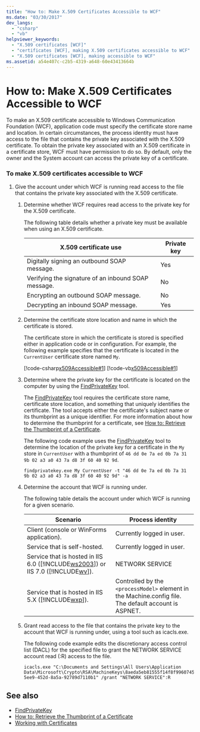 ```yaml
---
title: "How to: Make X.509 Certificates Accessible to WCF"
ms.date: "03/30/2017"
dev_langs: 
  - "csharp"
  - "vb"
helpviewer_keywords: 
  - "X.509 certificates [WCF]"
  - "certificates [WCF], making X.509 certificates accessible to WCF"
  - "X.509 certificates [WCF], making accessible to WCF"
ms.assetid: a54e407c-c2b5-4319-a648-60e43413664b
---
```

# How to: Make X.509 Certificates Accessible to WCF
To make an X.509 certificate accessible to Windows Communication Foundation (WCF), application code must specify the certificate store name and location. In certain circumstances, the process identity must have access to the file that contains the private key associated with the X.509 certificate. To obtain the private key associated with an X.509 certificate in a certificate store, WCF must have permission to do so. By default, only the owner and the System account can access the private key of a certificate.  
  
### To make X.509 certificates accessible to WCF  
  
1.  Give the account under which WCF is running read access to the file that contains the private key associated with the X.509 certificate.  
  
    1.  Determine whether WCF requires read access to the private key for the X.509 certificate.  
  
         The following table details whether a private key must be available when using an X.509 certificate.  
  
        |X.509 certificate use|Private key|  
        |---------------------------|-----------------|  
        |Digitally signing an outbound SOAP message.|Yes|  
        |Verifying the signature of an inbound SOAP message.|No|  
        |Encrypting an outbound SOAP message.|No|  
        |Decrypting an inbound SOAP message.|Yes|  
  
    2.  Determine the certificate store location and name in which the certificate is stored.  
  
         The certificate store in which the certificate is stored is specified either in application code or in configuration. For example, the following example specifies that the certificate is located in the `CurrentUser` certificate store named `My`.  
  
         [!code-csharp[x509Accessible#1](../../../../samples/snippets/csharp/VS_Snippets_CFX/x509accessible/cs/source.cs#1)]
         [!code-vb[x509Accessible#1](../../../../samples/snippets/visualbasic/VS_Snippets_CFX/x509accessible/vb/source.vb#1)]  
  
    3.  Determine where the private key for the certificate is located on the computer by using the [FindPrivateKey](../../../../docs/framework/wcf/samples/findprivatekey.md) tool.  
  
         The [FindPrivateKey](../../../../docs/framework/wcf/samples/findprivatekey.md) tool requires the certificate store name, certificate store location, and something that uniquely identifies the certificate. The tool accepts either the certificate's subject name or its thumbprint as a unique identifier. For more information about how to determine the thumbprint for a certificate, see [How to: Retrieve the Thumbprint of a Certificate](../../../../docs/framework/wcf/feature-details/how-to-retrieve-the-thumbprint-of-a-certificate.md).  
  
         The following code example uses the [FindPrivateKey](../../../../docs/framework/wcf/samples/findprivatekey.md) tool to determine the location of the private key for a certificate in the `My` store in `CurrentUser` with a thumbprint of `46 dd 0e 7a ed 0b 7a 31 9b 02 a3 a0 43 7a d8 3f 60 40 92 9d`.  
  
        ```  
        findprivatekey.exe My CurrentUser -t "46 dd 0e 7a ed 0b 7a 31 9b 02 a3 a0 43 7a d8 3f 60 40 92 9d" -a  
        ```  
  
    4.  Determine the account that WCF is running under.  
  
         The following table details the account under which WCF is running for a given scenario.  
  
        |Scenario|Process identity|  
        |--------------|----------------------|  
        |Client (console or WinForms application).|Currently logged in user.|  
        |Service that is self-hosted.|Currently logged in user.|  
        |Service that is hosted in IIS 6.0 ([!INCLUDE[ws2003](../../../../includes/ws2003-md.md)]) or IIS 7.0 ([!INCLUDE[wv](../../../../includes/wv-md.md)]).|NETWORK SERVICE|  
        |Service that is hosted in IIS 5.X ([!INCLUDE[wxp](../../../../includes/wxp-md.md)]).|Controlled by the `<processModel>` element in the Machine.config file. The default account is ASPNET.|  
  
    5.  Grant read access to the file that contains the private key to the account that WCF is running under, using a tool such as icacls.exe.  
  
         The following code example edits the discretionary access control list (DACL) for the specified file to grant the NETWORK SERVICE account read (:R) access to the file.  
  
        ```  
        icacls.exe "C:\Documents and Settings\All Users\Application Data\Microsoft\Crypto\RSA\MachineKeys\8aeda5eb81555f14f8f9960745b5a40d_38f7de48-5ee9-452d-8a5a-92789d7110b1" /grant "NETWORK SERVICE":R  
        ```  
  
## See also
- [FindPrivateKey](../../../../docs/framework/wcf/samples/findprivatekey.md)
- [How to: Retrieve the Thumbprint of a Certificate](../../../../docs/framework/wcf/feature-details/how-to-retrieve-the-thumbprint-of-a-certificate.md)
- [Working with Certificates](../../../../docs/framework/wcf/feature-details/working-with-certificates.md)

